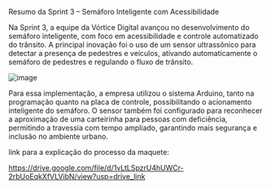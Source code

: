 Resumo da Sprint 3 – Semáforo Inteligente com Acessibilidade

Na Sprint 3, a equipe da Vórtice Digital avançou no desenvolvimento do semáforo inteligente, com foco em acessibilidade e controle automatizado do trânsito. A principal inovação foi o uso de um sensor ultrassônico para detectar a presença de pedestres e veículos, ativando automaticamente o semáforo de pedestres e regulando o fluxo de trânsito.

![image](https://github.com/user-attachments/assets/cbb586ae-d261-4a83-b7d7-504686512faf)

Para essa implementação, a empresa utilizou o sistema Arduino, tanto na programação quanto na placa de controle, possibilitando o acionamento inteligente do semáforo. O sensor também foi configurado para reconhecer a aproximação de uma carteirinha para pessoas com deficiência, permitindo a travessia com tempo ampliado, garantindo mais segurança e inclusão no ambiente urbano.

link para a explicação do processo da maquete:

https://drive.google.com/file/d/1vLtLSpzrU4hUWCr-2rbUoEqkXfVLVibN/view?usp=drive_link


